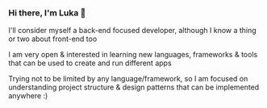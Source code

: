 ### Hi there, I'm Luka 👋

I'll consider myself a back-end focused developer, although I know a thing or two about front-end too

I am very open & interested in learning new languages, frameworks & tools that can be used to create and run different apps

Trying not to be limited by any language/framework, so I am focused on understanding project structure & design patterns that can be implemented anywhere :)
